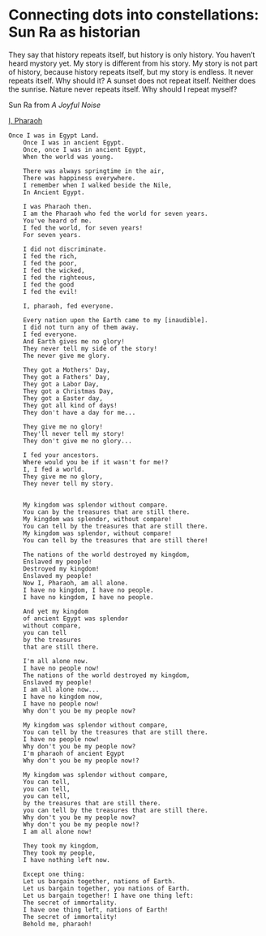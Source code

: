 # Connecting dots into constellations: Sun Ra as historian


They say that history repeats itself, but history is only history. You haven’t heard mystory yet. My story is different from his story. My story is not part of history, because history repeats itself, but my story is endless. It never repeats itself. Why should it? A sunset does not repeat itself. Neither does the sunrise. Nature never repeats itself. Why should I repeat myself? 

Sun Ra
from *A Joyful Noise*


[I, Pharaoh](https://youtu.be/p2qvSBeOcDA?t=169)  

  	Once I was in Egypt Land.  
		Once I was in ancient Egypt.  
		Once, once I was in ancient Egypt,  
		When the world was young.    
		
		There was always springtime in the air,  
		There was happiness everywhere.  
		I remember when I walked beside the Nile,  
		In Ancient Egypt.  
		
		I was Pharaoh then.  
		I am the Pharaoh who fed the world for seven years.  
		You've heard of me.  
		I fed the world, for seven years!  
		For seven years.        
		
		I did not discriminate.  
		I fed the rich,  
		I fed the poor,  
		I fed the wicked,  
		I fed the righteous,   
		I fed the good  
		I fed the evil!  
		
		I, pharaoh, fed everyone.  

		Every nation upon the Earth came to my [inaudible].  	
		I did not turn any of them away.  
		I fed everyone.  
		And Earth gives me no glory!  
		They never tell my side of the story!  
		The never give me glory.  
		
		They got a Mothers' Day,  
		They got a Fathers' Day,  
		They got a Labor Day,  
		They got a Christmas Day,  
		They got a Easter day,	  
		They got all kind of days!  
		They don't have a day for me...  
	
		They give me no glory! 	
		They'll never tell my story!  
		They don't give me no glory...  
		
		I fed your ancestors.  
		Where would you be if it wasn't for me!?  
		I, I fed a world.  
		They give me no glory,  
		They never tell my story.  
		
		
		My kingdom was splendor without compare.  
		You can by the treasures that are still there.  
		My kingdom was splendor, without compare!  
		You can tell by the treasures that are still there.  
		My kingdom was splendor, without compare!  
		You can tell by the treasures that are still there!  
		
		The nations of the world destroyed my kingdom,  
		Enslaved my people!  
		Destroyed my kingdom!  
		Enslaved my people!  
		Now I, Pharaoh, am all alone.  
		I have no kingdom, I have no people.  
		I have no kingdom, I have no people.  
		
		And yet my kingdom  
		of ancient Egypt was splendor  
		without compare,  
		you can tell  
		by the treasures  
		that are still there.  
		
		I'm all alone now.  
		I have no people now!  
		The nations of the world destroyed my kingdom,  
		Enslaved my people!  
		I am all alone now...  
		I have no kingdom now,  
		I have no people now!  
		Why don't you be my people now?  
		
		My kingdom was splendor without compare,  
		You can tell by the treasures that are still there.  
		I have no people now!  
		Why don't you be my people now?  
		I'm pharaoh of ancient Egypt  
		Why don't you be my people now!?  
		
		My kingdom was splendor without compare,  
		You can tell,  
		you can tell,  
		you can tell,  
		by the treasures that are still there.  
		you can tell by the treasures that are still there.  
		Why don't you be my people now?  
		Why don't you be my people now!?  
		I am all alone now!  
		
		They took my kingdom,  
		They took my people,  
		I have nothing left now.  
		
		Except one thing:  
		Let us bargain together, nations of Earth.  
		Let us bargain together, you nations of Earth.  
		Let us bargain together! I have one thing left:  
		The secret of immortality.  
		I have one thing left, nations of Earth!  
		The secret of immortality!  
		Behold me, pharaoh!  

